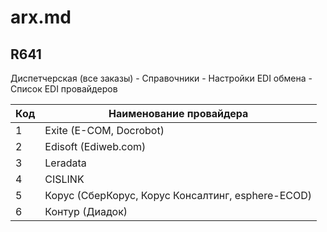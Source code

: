 # arx.md

## R641

Диспетчерская (все заказы) - Справочники - Настройки EDI обмена - Список EDI провайдеров

| Код | Наименование провайдера |
| --- | ----------------------- |
|  1  | Exite (E-COM, Docrobot) |
|  2  | Edisoft (Ediweb.com)    |
|  3  | Leradata                |
|  4  | CISLINK                 |
|  5  | Корус (СберКорус, Корус Консалтинг, esphere-ECOD) |
|  6  | Контур (Диадок)         |
